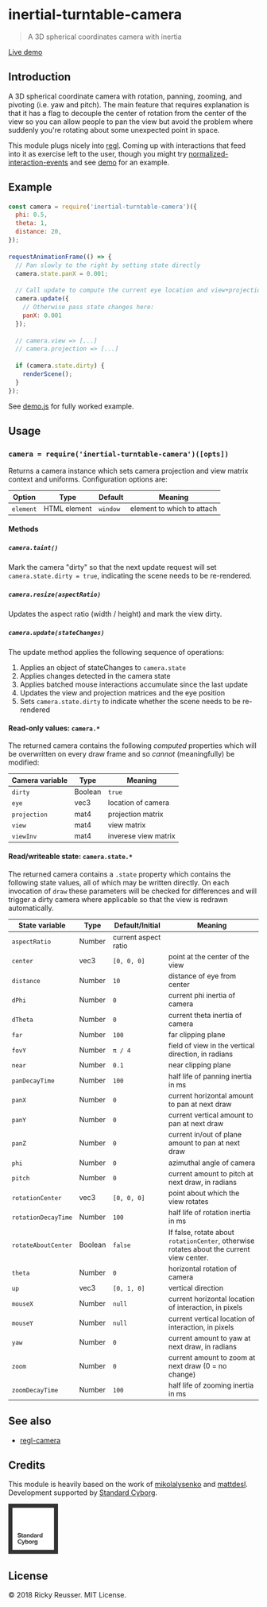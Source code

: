 # inertial-turntable-camera

> A 3D spherical coordinates camera with inertia

[Live demo](https://standardcyborg.github.io/inertial-turntable-camera/)

## Introduction

A 3D spherical coordinate camera with rotation, panning, zooming, and pivoting (i.e. yaw and pitch). The main feature that requires explanation is that it has a flag to decouple the center of rotation from the center of the view so you can allow people to pan the view but avoid the problem where suddenly you're rotating about some unexpected point in space.

This module plugs nicely into [regl](https://github.com/regl-project/regl). Coming up with interactions that feed into it as exercise left to the user, though you might try [normalized-interaction-events](https://github.com/rreusser/normalized-interaction-events) and see [demo](./demo.js) for an example.

## Example

```javascript
const camera = require('inertial-turntable-camera')({
  phi: 0.5,
  theta: 1,
  distance: 20,
});

requestAnimationFrame(() => {
  // Pan slowly to the right by setting state directly
  camera.state.panX = 0.001;

  // Call update to compute the current eye location and view+projection matrices
  camera.update({
    // Otherwise pass state changes here:
    panX: 0.001
  });

  // camera.view => [...]
  // camera.projection => [...]

  if (camera.state.dirty) {
    renderScene();
  }
});
```

See [demo.js](./demo.js) for fully worked example.

## Usage

### `camera = require('inertial-turntable-camera')([opts])`

Returns a camera instance which sets camera projection and view matrix context and uniforms. Configuration options are:

| Option | Type | Default | Meaning |
| ------ | ----- | ------ | ------- |
| `element` | HTML element | `window` | element to which to attach |

#### Methods

##### `camera.taint()`

Mark the camera "dirty" so that the next update request will set `camera.state.dirty = true`, indicating the scene needs to be re-rendered.

##### `camera.resize(aspectRatio)`

Updates the aspect ratio (width / height) and mark the view dirty.

##### `camera.update(stateChanges)`

The update method applies the following sequence of operations:

  1. Applies an object of stateChanges to `camera.state`
  2. Applies changes detected in the camera state
  3. Applies batched mouse interactions accumulate since the last update
  4. Updates the view and projection matrices and the eye position
  5. Sets `camera.state.dirty` to indicate whether the scene needs to be re-rendered


#### Read-only values: `camera.*`

The returned camera contains the following _computed_ properties which will be overwritten on every draw frame and so _cannot_ (meaningfully) be modified:

| Camera variable | Type | Meaning |
| -------------- | ---- | ------- |
| `dirty` | Boolean | `true` | true when camera view has changed |
| `eye` | vec3 | location of camera |
| `projection` | mat4 | projection matrix |
| `view` | mat4 | view matrix |
| `viewInv` | mat4 | inverese view matrix |

#### Read/writeable state: `camera.state.*`

The returned camera contains a `.state` property which contains the following state values, all of which may be written directly. On each invocation of `draw` these parameters will be checked for differences and will trigger a dirty camera where applicable so that the view is redrawn automatically.

| State variable | Type | Default/Initial | Meaning |
| -------------- | ---- | ------- | ------- |
| `aspectRatio` | Number | current aspect ratio |
| `center` | vec3 | `[0, 0, 0]` | point at the center of the view |
| `distance` | Number | `10` |  distance of eye from center |
| `dPhi` | Number | `0` | current phi inertia of camera |
| `dTheta` | Number | `0` | current theta inertia of camera |
| `far` | Number | `100` | far clipping plane |
| `fovY` | Number | `π / 4` | field of view in the vertical direction, in radians |
| `near` | Number | `0.1` | near clipping plane |
| `panDecayTime` | Number | `100` | half life of panning inertia in ms |
| `panX` | Number | `0` | current horizontal amount to pan at next draw |
| `panY` | Number | `0` | current vertical amount to pan at next draw |
| `panZ` | Number | `0` | current in/out of plane amount to pan at next draw |
| `phi` | Number | `0` | azimuthal angle of camera |
| `pitch` | Number | `0` | current amount to pitch at next draw, in radians |
| `rotationCenter` | vec3 | `[0, 0, 0]` | point about which the view rotates
| `rotationDecayTime` | Number | `100` | half life of rotation inertia in ms |
| `rotateAboutCenter` | Boolean | `false` | If false, rotate about `rotationCenter`, otherwise rotates about the current view center. |
| `theta` | Number | `0` | horizontal rotation of camera |
| `up` | vec3 | `[0, 1, 0]` | vertical direction |
| `mouseX` | Number | `null` | current horizontal location of interaction, in pixels |
| `mouseY` | Number | `null` | current vertical location of interaction, in pixels |
| `yaw` | Number | `0` | current amount to yaw at next draw, in radians |
| `zoom` | Number | `0` | current amount to zoom at next draw (0 = no change) |
| `zoomDecayTime` | Number | `100` | half life of zooming inertia in ms |

## See also

- [regl-camera](https://github.com/regl-project/regl-camera)

## Credits

This module is heavily based on the work of [mikolalysenko](https://github.com/mikolalysenko) and [mattdesl](https://github.com/mattdesl).
Development supported by [Standard Cyborg](https://standardcyborg.com).

<img width="100px" src="img/sc.png" />

## License

&copy; 2018 Ricky Reusser. MIT License.
